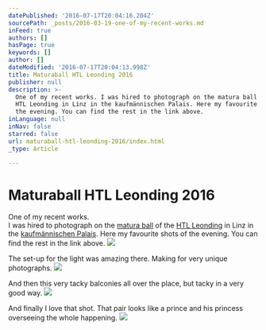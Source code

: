 ```yaml
---
datePublished: '2016-07-17T20:04:16.204Z'
sourcePath: _posts/2016-03-19-one-of-my-recent-works.md
inFeed: true
authors: []
hasPage: true
keywords: []
author: []
dateModified: '2016-07-17T20:04:13.998Z'
title: Maturaball HTL Leonding 2016
publisher: null
description: >-
  One of my recent works. I was hired to photograph on the matura ball of the
  HTL Leonding in Linz in the kaufmännischen Palais. Here my favourite shots of
  the evening. You can find the rest in the link above.
inLanguage: null
inNav: false
starred: false
url: maturaball-htl-leonding-2016/index.html
_type: Article

---
```

# Maturaball HTL Leonding 2016

One of my recent works.  
I was hired to photograph on the [matura ball][0] of the [HTL Leonding][1] in Linz in the [kaufmännischen Palais][2]. Here my favourite shots of the evening. You can find the rest in the link above.
![](https://s3-us-west-2.amazonaws.com/the-grid-img/p/816fc2914d6ba6e0a0428aef5ec4c0208c00a883.jpg)

The set-up for the light was amazing there. Making for very unique photographs.
![](https://s3-us-west-2.amazonaws.com/the-grid-img/p/fd8a6a5883fc3c634bb3142f2bbce27bf872cd0b.jpg)

And then this very tacky balconies all over the place, but tacky in a very good way.
![](https://s3-us-west-2.amazonaws.com/the-grid-img/p/d3b7219582fbd7653361d2ec114d74915eb9f327.jpg)

And finally I love that shot. That pair looks like a prince and his princess overseeing the whole happening.
![](https://s3-us-west-2.amazonaws.com/the-grid-img/p/4458f11ffd2cb5de9e292183cf8087fbbf2997d8.jpg)

[0]: http://maturaball.htl-leonding.ac.at/index.html
[1]: https://www.htl-leonding.at/index.php?id=1561
[2]: http://www.palaislinz.at/